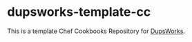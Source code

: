 dupsworks-template-cc
=====================

This is a template Chef Cookbooks Repository for [DupsWorks](http://yuki-takei.github.io/dupsworks).